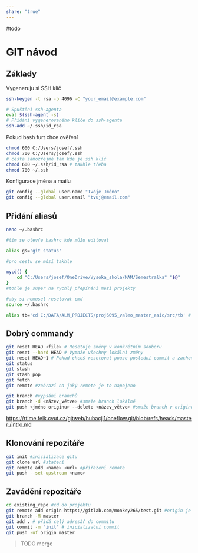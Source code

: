 ```yaml
---
share: "true"
---
```

 #todo

# GIT návod
## Základy
Vygeneruju si SSH klíč
``` bash
ssh-keygen -t rsa -b 4096 -C "your_email@example.com"
```

```bash
# Spuštění ssh-agenta
eval $(ssh-agent -s)
# Přidání vygenerovaného klíče do ssh-agenta 
ssh-add ~/.ssh/id_rsa
```
Pokud bash furt chce ověření
```bash
chmod 600 C:/Users/josef/.ssh
chmod 700 C:/Users/josef/.ssh
# cesta samozřejmě tam kde je ssh klíč
chmod 600 ~/.ssh/id_rsa # takhle třeba 
chmod 700 ~/.ssh
```
Konfigurace jména a mailu
```bash
git config --global user.name "Tvoje Jméno" 
git config --global user.email "tvuj@email.com"
```
## Přidání aliasů
```bash
nano ~/.bashrc

#tím se otevře bashrc kde můžu editovat 

alias gs='git status'

#pro cestu se můsí takhle

mycd() {
    cd "C:/Users/josef/OneDrive/Vysoka_skola/MAM/Semestralka" "$@"
}
#tohle je super na rychlý přepínání mezi projekty

#aby si nemusel resetovat cmd
source ~/.bashrc

alias tb='cd C:/DATA/ALM_PROJECTS/proj6095_valeo_master_asic/src/tb' # tohle mi nějak nefungovalo

```
## Dobrý commandy
```bash
git reset HEAD <file> # Resetuje změny v konkrétním souboru 
git reset --hard HEAD # Vymaže všechny lokální změny
git reset HEAD~1 # Pokud chceš resetovat pouze poslední commit a zachovat změny, které jsi v něm provedl.
git status
git stash
git stash pop
git fetch
git remote #zobrazí na jaký remote je to napojeno

git branch #vypsání branchů
git branch -d <název_větve> #smaže branch lokálně
git push <jméno originu> --delete <název_větve> #smaže branch v originu

```
https://rtime.felk.cvut.cz/gitweb/hubacji1/oneflow.git/blob/refs/heads/master:/intro.md

## Klonování repozitáře

```bash
git init #inicializace gitu
git clone url #stažení
git remote add <name> <url> #přiřazení remote
git push --set-upstream <name>
```


## Zavádění repozitáře
```bash
cd existing_repo #cd do projektu
git remote add origin https://gitlab.com/monkey265/test.git #origin je jmeno 
git branch -M master
git add . # přidá celý adresář do commitu
git commit -m "init" # inicializační commit
git push -uf origin master

```

> TODO merge